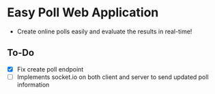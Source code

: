 # Easy Poll Web Application

* Create online polls easily and evaluate the results in real-time! 
  
## To-Do
- [x] Fix create poll endpoint
- [ ] Implements socket.io on both client and server to send updated poll information
